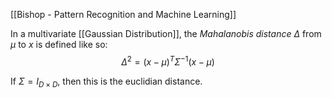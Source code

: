 [[Bishop - Pattern Recognition and Machine Learning]]

In a multivariate [[Gaussian Distribution]], the _Mahalanobis distance_ $\Delta$ from $\mu$ to $x$ is defined like so:
$$\Delta^2=(x-\mu)^T\Sigma^{-1}(x-\mu)$$

If $\Sigma = I_{D\times D}$, then this is the euclidian distance.
